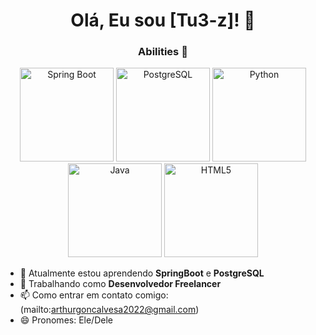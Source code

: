 <h1 align="center">Olá, Eu sou [Tu3-z]! 👋</h1>

<h3 align="center">Abilities 🎯</h3>

<p align="center">
  <img src="https://img.shields.io/badge/Spring%20Boot-6DB33F?logo=spring&logoColor=white" width="150" alt="Spring Boot" />
  <img src="https://img.shields.io/badge/PostgreSQL-336791?logo=postgresql&logoColor=white" width="150" alt="PostgreSQL" />
  <img src="https://img.shields.io/badge/Python-3776AB?logo=python&logoColor=white" width="150" alt="Python" />
  <img src="https://img.shields.io/badge/Java-007396?logo=java&logoColor=white" width="150" alt="Java" />
  <img src="https://img.shields.io/badge/HTML5-E34F26?logo=html5&logoColor=white" width="150" alt="HTML5" />
</p>


- 🌱 Atualmente estou aprendendo **SpringBoot** e **PostgreSQL**
- 💼 Trabalhando como **Desenvolvedor Freelancer**
- 📫 Como entrar em contato comigo: (mailto:arthurgoncalvesa2022@gmail.com)
- 😄 Pronomes: Ele/Dele
